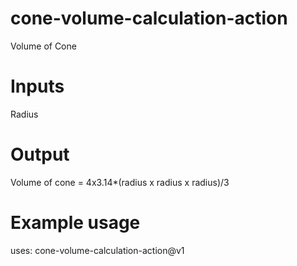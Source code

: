 # cone-volume-calculation-action
Volume of Cone
# Inputs
Radius
# Output
Volume of cone = 4x3.14*(radius x radius x radius)/3
# Example usage
uses: cone-volume-calculation-action@v1
